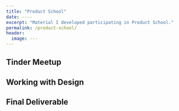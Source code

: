 ```yaml
---
title: "Product School"
date: ----
excerpt: "Material I developed participating in Product School."
permalink: /product-school/
header:
  image: ---
---
```


## Tinder Meetup

## Working with Design

## Final Deliverable